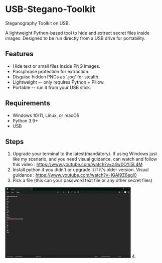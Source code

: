 # USB-Stegano-Toolkit

Steganography Toolkit on USB.  

A lightweight Python-based tool to hide and extract secret files inside images. Designed to be run directly from a USB drive for portability.  

## Features
- Hide text or small files inside PNG images.
- Passphrase protection for extraction.  
- Disguise hidden PNGs as '.jpg' for stealth.  
- Lightweight -- only requires Python + Pillow.  
- Portable -- run it from your USB stick.

## Requirements

- Windows 10/11, Linux, or macOS
- Python 3.9+
- USB

## Steps

1. Upgrade your terminal to the latest(mandatory). If using Windows just like my scenario, and you need visual guidance, can watch and follow this video : https://www.youtube.com/watch?v=z4w0OYi5L4M
2. Install python if you didn't or upgrade it if it's older version. Visual guidance : https://www.youtube.com/watch?v=lGAI9Z6egl0
3. Pick a file (this can your password text file or any other secret files)
<img src="https://github.com/KarmaResistance/USB-Stegano-Toolkit/blob/6842aea9d936de6f6bc9c585ffbfa5b684bfb52c/Screenshots/1.png" alt="screenshot" width="400"/>
4. 






















